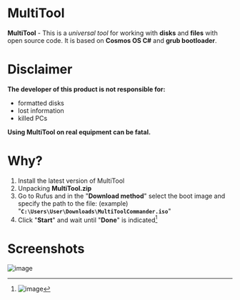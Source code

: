 # MultiTool
**MultiTool** - This is a *universal tool* for working with **disks** and **files** with open source code. It is based on **Cosmos OS C#** and **grub bootloader**.

# Disclaimer
**The developer of this product is not responsible for:**
- formatted disks
- lost information
- killed PCs
  
**Using MultiTool on real equipment can be fatal.**

# Why?
1. Install the latest version of MultiTool
2. Unpacking **MultiTool.zip**
3. Go to Rufus and in the "**Download method**" select the boot image and specify the path to the file: (example) "**```C:\Users\User\Downloads\MultiToolCommander.iso```**"
5. Click "**Start**" and wait until "**Done**" is indicated[^1]
<!-- This content will not appear in the rendered Markdown -->

# Screenshots
![image](https://github.com/Amongasik4334/MultiTool/assets/152724903/42f3c9a1-bb8a-4032-9896-297fc1d6aeed)
[^1]: ![image](https://github.com/Amongasik4334/MultiTool/assets/152724903/d8d40271-b97f-4216-a140-0abdb627009c)

